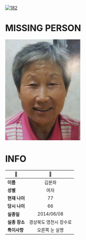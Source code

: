 [![182](https://img.shields.io/badge/%EC%8B%A4%EC%A2%85%EC%8B%A0%EA%B3%A0%EB%8A%94%20%EA%B5%AD%EB%B2%88%EC%97%86%EC%9D%B4-182-blue)](http://safe182.go.kr/index.do)

# MISSING PERSON

<img src="./missing_person.jpg">

# INFO

|🔑|💎|
|--|:--:|
|**이름**|김분좌|
|**성별**|여자|
|**현재 나이**|77|
|**당시 나이**|66|
|**실종일**|2014/06/08|
|**실종 장소**|경상북도 영천시 장수로 |
|**특이사항**|오른쪽 눈 실명|
